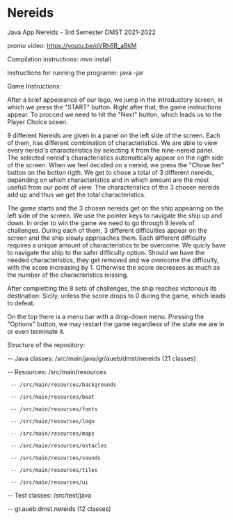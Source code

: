 # Nereids 
Java App Nereids - 3rd Semester DMST 2021-2022


promo video: https://youtu.be/oVRh6B_aBkM


Compilation instructions: mvn install


Instructions for running the programm: java -jar 


Game Instructions: 

  After a brief appearance of our logo, we jump in the introductory screen, in which we press the "START" button. Right after that, the game instructions appear. To procced we need to hit the "Next" button, which leads us to the Player Choice sceen. 
  
  9 different Nereids are given in a panel on the left side of the screen. Each of them, has different combination of characteristics. We are able to view every nereid's characteristics by selecting it from the nine-nereid panel. The selected nereid's characteristics automatically appear on the rigth side of the screen. When we feel decided on a nereid, we press the "Chose her" button on the botton rigth. We get to chose a total of 3 different nereids, depending on which characteristics and in which amount are the most usefull from our point of view. The characteristics of the 3 chosen nereids add up and thus we get the total characteristics.
  
  The game starts and the 3 chosen nereids get on the ship appearing on the left side of the screen. We use the pointer keys to navigate the ship up and down. 
  In order to win the game we need to go through 8 levels of challenges. During each of them, 3 different difficulties appear on the screen and the ship slowly approaches them. Each different difficulty requires a unique amount of characteristics to be overcome. We quicly have to navigate the ship to the safer difficulty option. Should we have the needed characteristics, they get removed and we overcome the difficulty, with the score increasing by 1. Otherwise the score decreases as much as the number of the characteristics missing. 
  
  After completting the 8 sets of challenges, the ship reaches victorious its destination: Sicily, unless the score drops to 0 during the game, which leads to defeat.
  
  On the top there is a menu bar with a drop-down menu. Pressing the "Options" button, we may restart the game regardless of the state we are in or even terminate it.
  

Structure of the repository: 

-- Java classes: /src/main/java/gr/aueb/dmst/nereids (21 classes)

-- Resources: /src/main/resources

     -- /src/main/resources/backgrounds
     
     -- /src/main/resources/boat
     
     -- /src/main/resources/fonts
     
     -- /src/main/resources/logo
     
     -- /src/main/resources/maps
     
     -- /src/main/resources/ostacles
     
     -- /src/main/resources/sounds
     
     -- /src/main/resources/tiles
     
     -- /src/main/resources/ui
     
-- Test classes: /src/test/java 

  -- gr.aueb.dmst.nereids (12 classes)
